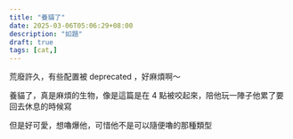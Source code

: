 ```yaml
---
title: "養貓了"
date: 2025-03-06T05:06:29+08:00
description: "如題"
draft: true
tags: [cat,]
---
```


荒廢許久，有些配置被 deprecated ，好麻煩啊～

養貓了，真是麻煩的生物，像是這篇是在 4 點被咬起來，陪他玩一陣子他累了要回去休息的時候寫

但是好可愛，想嚕爆他，可惜他不是可以隨便嚕的那種類型
